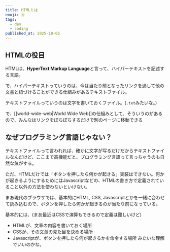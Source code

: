 ```yaml
---
title: HTMLとは
emoji: 🗒️
tags:
  - dev
  - coding
published_at: 2025-10-05
---
```

## HTMLの役目
HTMLは、**HyperText Markup Language**と言って、ハイパーテキストを記述する言語。

で、ハイパーテキストっていうのは、今は当たり前となったリンクを通して他の文書と紐づけることができる仕組みがあるテキストファイル。

テキストファイルっていうのは文字を書いておくファイル。(`.txt`みたいな。)

で、[[world-wide-web|World Wide Web]]の仕組みとして、そういうのがあるので、みんなはリンクをぽちぽちするだけで別のページに移動できる

## なぜプログラミング言語じゃない？
テキストファイルって言われれば、確かに文字が写るだけだからテキストファイルなんだけど、ここまで高機能だと、プログラミング言語って言っちゃうのも自然な気がする。

ただ、HTMLだけでは「ボタンを押したら何かが起きる」実装はできない。何かが起きるようにするためにはJavascriptなどの、HTMLの書き方で定義されていること以外の方法を使わないといけない。

まあ現代のブラウザでは、基本的にHTML, CSS, Javascriptとかを一緒に合わせて読み込むので、ボタンを押したら何かが起きるのが当たり前になっている。

基本的には、(まあ最近はCSSで演算もできるので定義は難しいけど)
- HTMLが、文章の内容を書いておく場所
- CSSが、その文章の見た目を決める場所
- Javascriptが、ボタンを押したら何が起きるかを命令する場所
みたいな理解でいいのかな。


